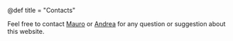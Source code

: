 @def title = "Contacts"

Feel free to contact [Mauro](mailto:maurorepasto@gmail.com) or [Andrea](mailto:andrea.dgioacchino@gmail.com) for any question or suggestion about this website.